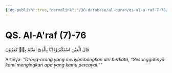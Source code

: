 ```yaml
---
{"dg-publish":true,"permalink":"/30-database/al-quran/qs-al-a-raf-7-76/"}
---
```



# QS. Al-A'raf (7)-76
قَالَ الَّذِيْنَ اسْتَكْبَرُوْٓا اِنَّا بِالَّذِيْٓ اٰمَنْتُمْ بِهٖ كٰفِرُوْنَ

Artinya: *"Orang-orang yang menyombongkan diri berkata, “Sesungguhnya kami mengingkari apa yang kamu percayai.”"*
